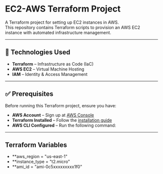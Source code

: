# EC2-AWS Terraform Project  
A Terraform project for setting up EC2 instances in AWS.  
This repository contains Terraform scripts to provision an AWS EC2 instance with automated infrastructure management.  

---

## 📌 Technologies Used  
- **Terraform** – Infrastructure as Code (IaC)  
- **AWS EC2** – Virtual Machine Hosting  
- **IAM** – Identity & Access Management  

---

## ✅ Prerequisites  
Before running this Terraform project, ensure you have:  

- **AWS Account** – Sign up at [AWS Console](https://aws.amazon.com/)  
- **Terraform Installed** – Follow the [installation guide](https://developer.hashicorp.com/terraform/tutorials/aws-get-started/install-cli)  
- **AWS CLI Configured** – Run the following command:  

---

## Terraform Variables
- **aws_region    = "us-east-1"
- **instance_type = "t2.micro"
- **ami_id        = "ami-0c5xxxxxxxxx1f0"
